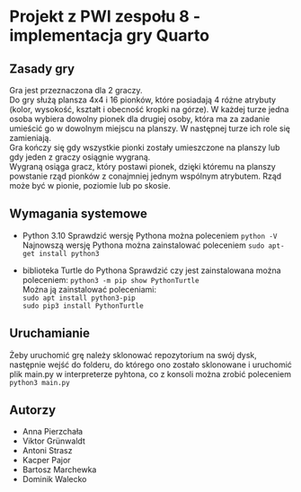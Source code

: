 # Projekt z PWI zespołu 8 - implementacja gry Quarto

## Zasady gry

Gra jest przeznaczona dla 2 graczy. \
Do gry służą plansza 4x4 i 16 pionków, które posiadają 4 różne atrybuty (kolor, wysokość, kształt i obecność kropki na górze). W każdej turze jedna osoba wybiera dowolny pionek dla drugiej osoby, która ma za zadanie umieścić go w dowolnym miejscu na planszy. W następnej turze ich role się zamieniają. \
Gra kończy się gdy wszystkie pionki zostały umieszczone na planszy lub gdy jeden z graczy osiągnie wygraną. \
Wygraną osiąga gracz, który postawi pionek, dzięki któremu na planszy powstanie rząd pionków z conajmniej jednym wspólnym atrybutem. Rząd może być w pionie, poziomie lub po skosie.

## Wymagania systemowe

- Python 3.10
Sprawdzić wersję Pythona można poleceniem ```python -V``` \
Najnowszą wersję Pythona można zainstalować poleceniem ```sudo apt-get install python3```

- biblioteka Turtle do Pythona
Sprawdzić czy jest zainstalowana można poleceniem: ```python3 -m pip show PythonTurtle``` \
Można ją zainstalować poleceniami: \
```sudo apt install python3-pip``` \
```sudo pip3 install PythonTurtle```

## Uruchamianie

Żeby uruchomić grę należy sklonować repozytorium na swój dysk, następnie wejść do folderu, do którego ono zostało sklonowane i uruchomić plik main.py w interpreterze pyhtona, co z konsoli można zrobić  poleceniem ```python3 main.py```

## Autorzy

- Anna Pierzchała
- Viktor Grünwaldt
- Antoni Strasz
- Kacper Pajor
- Bartosz Marchewka
- Dominik Walecko
